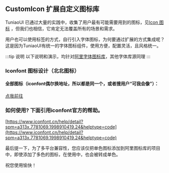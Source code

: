 ## CustomIcon 扩展自定义图标库

<!-- <demo-model url="/pages/componentsA/icon/index"></demo-model> -->


TuniaoUI 已通过大量的实践中，收集了用户最有可能需要用到的图标，见[Icon 图标](/components/icon.html)
，但我们也相信，它肯定无法覆盖所有的场景和需求。

用户也可以使用标签的方式，自行引入字体图标，为何要通过扩展的方式集成呢？  
这是因为TuniaoUI有统一的字体图标组件，使用方便，配置灵活，且风格统一。

:::tip 说明
以下说明和演示，均针对[阿里字体图标库](https://www.iconfont.cn)，其他字体库源同理
:::

[//]: # (总的来说，我们要实现的效果如下：)

### Iconfont 图标设计（北北图标）

#### 全部图标（iconfont偶尔换地址，所以都是同一个，或者搜用户“可我会像”）：

[点我前往](https://www.iconfont.cn/user/detail?spm=a313x.7781069.1998910419.d78986de3&uid=4252161&nid=PYMOSkuUR2ln)

### 如何使用? 下面引用iconfont官方的帮助。

[https://www.iconfont.cn/help/detail?spm=a313x.7781069.1998910419.24&helptype=code](https://www.iconfont.cn/help/detail?spm=a313x.7781069.1998910419.24&helptype=code)

最后提一下，为了多平台兼容性，您应该仅把单色图标添加到阿里图标库的项目中，即使添加了多色的图标，在使用中，也会被转成单色。

祝您使用愉快！
